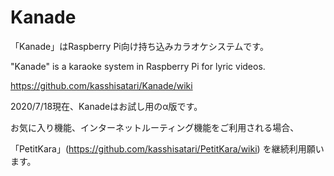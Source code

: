 # Kanade
「Kanade」はRaspberry Pi向け持ち込みカラオケシステムです。

"Kanade" is a karaoke system in Raspberry Pi for lyric videos.

https://github.com/kasshisatari/Kanade/wiki

2020/7/18現在、Kanadeはお試し用のα版です。

お気に入り機能、インターネットルーティング機能をご利用される場合、

「PetitKara」(https://github.com/kasshisatari/PetitKara/wiki) を継続利用願います。
